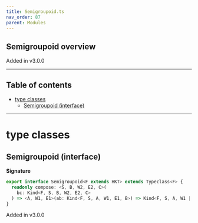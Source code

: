 ```yaml
---
title: Semigroupoid.ts
nav_order: 87
parent: Modules
---
```


## Semigroupoid overview

Added in v3.0.0

---

<h2 class="text-delta">Table of contents</h2>

- [type classes](#type-classes)
  - [Semigroupoid (interface)](#semigroupoid-interface)

---

# type classes

## Semigroupoid (interface)

**Signature**

```ts
export interface Semigroupoid<F extends HKT> extends Typeclass<F> {
  readonly compose: <S, B, W2, E2, C>(
    bc: Kind<F, S, B, W2, E2, C>
  ) => <A, W1, E1>(ab: Kind<F, S, A, W1, E1, B>) => Kind<F, S, A, W1 | W2, E1 | E2, C>
}
```

Added in v3.0.0
